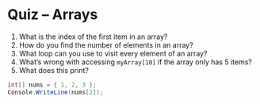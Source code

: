 # Quiz – Arrays

1. What is the index of the first item in an array?
2. How do you find the number of elements in an array?
3. What loop can you use to visit every element of an array?
4. What’s wrong with accessing `myArray[10]` if the array only has 5 items?
5. What does this print?
```csharp
int[] nums = { 1, 2, 3 };
Console.WriteLine(nums[2]);
```
